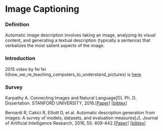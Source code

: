 # Image Captioning

### Definition
Automatic image description involves taking an image, analyzing its visual content, and generating a textual description (typically a sentence) that verbalizes the most salient aspects of the image. 

### Introduction
2015 video by fei fei li(how_we_re_teaching_computers_to_understand_pictures) is [here](http://open.163.com/movie/2015/3/Q/R/MAKN9A24M_MAKN9QAQR.html).

### Survey
Karpathy A. Connecting Images and Natural Language\[D]. Ph. D. Dissertation. STANFORD UNIVERSITY, 2016.\[[Paper](https://pdfs.semanticscholar.org/6271/07c02c2df1366965f11678dd3c4fb14ac9b3.pdf)\] \[[bibtex](https://scholar.googleusercontent.com/scholar.bib?q=info:VR1XznnrzuYJ:scholar.google.com/&output=citation&scisig=AAGBfm0AAAAAW6G8xfFKclmtllYg5xbYngWpe0S9WlKH&scisf=4&ct=citation&cd=-1&hl=zh-CN)\]

Bernardi R, Cakici R, Elliott D, et al. Automatic description generation from images: A survey of models, datasets, and evaluation measures\[J]. Journal of Artificial Intelligence Research, 2016, 55: 409-442.\[[Paper]()\] \[[bibtex](https://scholar.googleusercontent.com/scholar.bib?q=info:67Rdm6tS2UwJ:scholar.google.com/&output=citation&scisig=AAGBfm0AAAAAW6G9Ob3yngtBFZhy56CJu86iZP6SBxva&scisf=4&ct=citation&cd=-1&hl=zh-CN)\]



